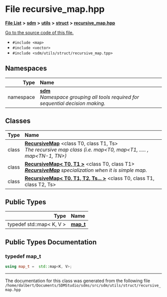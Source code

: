 
<NavBar active_item_id="2"/>

# File recursive\_map.hpp


[**File List**](files.md) **>** [**sdm**](dir_ae1b8d8c3d2627954ba53c22978558f0.md) **>** [**utils**](dir_d5f9b32a4b7e3085fe36bb5e85e812de.md) **>** [**struct**](dir_8910f640002ec96a2876ed8b2614abb5.md) **>** [**recursive\_map.hpp**](recursive__map_8hpp.md)

[Go to the source code of this file.](recursive__map_8hpp_source.md)



* `#include <map>`
* `#include <vector>`
* `#include <sdm/utils/struct/recursive_map.tpp>`









## Namespaces

| Type | Name |
| ---: | :--- |
| namespace | [**sdm**](namespacesdm.md) <br>_Namespace grouping all tools required for sequential decision making._  |

## Classes

| Type | Name |
| ---: | :--- |
| class | [**RecursiveMap**](classsdm_1_1RecursiveMap.md) &lt;class T0, class T1, Ts&gt;<br>_The recursive map class (i.e. map&lt;T0, map&lt;T1, ..... , map&lt;TN-1, TN&gt;)_  |
| class | [**RecursiveMap&lt; T0, T1 &gt;**](classsdm_1_1RecursiveMap_3_01T0_00_01T1_01_4.md) &lt;class T0, class T1&gt;<br>[_**RecursiveMap**_](classsdm_1_1RecursiveMap.md) _specialization when it is simple map._ |
| class | [**RecursiveMap&lt; T0, T1, T2, Ts... &gt;**](classsdm_1_1RecursiveMap_3_01T0_00_01T1_00_01T2_00_01Ts_8_8_8_01_4.md) &lt;class T0, class T1, class T2, Ts&gt;<br> |

## Public Types

| Type | Name |
| ---: | :--- |
| typedef std::map&lt; K, V &gt; | [**map\_t**](recursive__map_8hpp.md#typedef-map-t)  <br> |












## Public Types Documentation


### typedef map\_t 


```cpp
using map_t =  std::map<K, V>;
```



------------------------------
The documentation for this class was generated from the following file `/home/dalbert/Documents/SDMStudio/sdms/src/sdm/utils/struct/recursive_map.hpp`